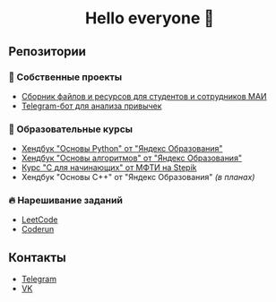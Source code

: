 <h1 align="center">Hello everyone 👋</h1>


<h2>Репозитории</h2>
<h3>🧸 Собственные проекты</h3>
<ul>
  <li><a href="https://github.com/iannsgirdye/mai_library">Сборник файлов и ресурсов для студентов и сотрудников МАИ</a></li>
  <li><a href="https://github.com/iannsgirdye/mai_med-bot">Telegram-бот для анализа привычек</a></li>
</ul>

<h3>📖 Образовательные курсы</h3>
<ul>
  <li><a href="https://github.com/iannsgirdye/yandex_python">Хендбук "Основы Python" от "Яндекс Образования"</a></li>
  <li><a href="https://github.com/iannsgirdye/yandex_algorithms">Хендбук "Основы алгоритмов" от "Яндекс Образования"</a></li>
  <li><a href="https://github.com/iannsgirdye/stepik_mfti-c">Курс "C для начинающих" от МФТИ на Stepik</a></li>
  <li>Хендбук "Основы C++" от "Яндекс Образования" <i>(в планах)</i></li>
</ul>
<h3>🔥 Нарешивание заданий</h3>
<ul>
  <li><a href="https://github.com/iannsgirdye/leetcode">LeetCode</a></li>
  <li><a href="https://github.com/iannsgirdye/yandex_coderun">Coderun</a></li>
</ul>


<h2>Контакты</h2>
<ul>
  <li><a href="https://t.me/iannsgirdye">Telegram</a></li>
  <li><a href="https://vk.com/iannsgirdye">VK</a></li>
</ul>



<!--
**iannsgirdye/iannsgirdye** is a ✨ _special_ ✨ repository because its `README.md` (this file) appears on your GitHub profile.

Here are some ideas to get you started:

- 🔭 I’m currently working on ...
- 🌱 I’m currently learning ...
- 👯 I’m looking to collaborate on ...
- 🤔 I’m looking for help with ...
- 💬 Ask me about ...
- 📫 How to reach me: ...
- 😄 Pronouns: ...
- ⚡ Fun fact: ...
-->
